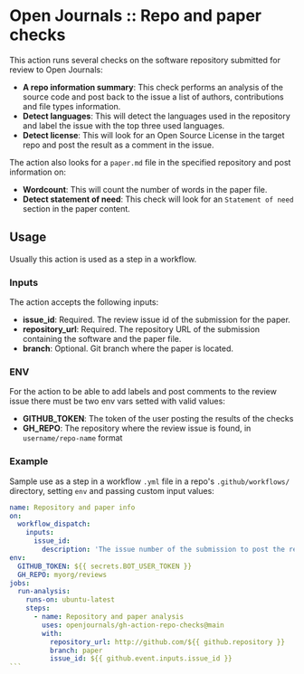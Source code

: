 # Open Journals :: Repo and paper checks

This action runs several checks on the software repository submitted for review to Open Journals:

- **A repo information summary**: This check performs an analysis of the source code and post back to the issue a list of authors, contributions and file types information.
- **Detect languages**: This will detect the languages used in the repository and label the issue with the top three used languages.
- **Detect license**: This will look for an Open Source License in the target repo and post the result as a comment in the issue.

The action also looks for a `paper.md` file in the specified repository and post information on:

- **Wordcount**: This will count the number of words in the paper file.
- **Detect statement of need**: This check will look for an `Statement of need` section in the paper content.


## Usage

Usually this action is used as a step in a workflow.

### Inputs

The action accepts the following inputs:

- **issue_id**: Required. The review issue id of the submission for the paper.
- **repository_url**: Required. The repository URL of the submission containing the software and the paper file.
- **branch**: Optional. Git branch where the paper is located.

### ENV

For the action to be able to add labels and post comments to the review issue there must be two env vars setted with valid values:

- **GITHUB_TOKEN**: The token of the user posting the results of the checks
- **GH_REPO**: The repository where the review issue is found, in `username/repo-name` format

### Example

Sample use as a step in a workflow `.yml` file in a repo's `.github/workflows/` directory, setting `env` and passing custom input values:

````yaml
name: Repository and paper info
on:
  workflow_dispatch:
    inputs:
      issue_id:
        description: 'The issue number of the submission to post the results'
env:
  GITHUB_TOKEN: ${{ secrets.BOT_USER_TOKEN }}
  GH_REPO: myorg/reviews
jobs:
  run-analysis:
    runs-on: ubuntu-latest
    steps:
      - name: Repository and paper analysis
        uses: openjournals/gh-action-repo-checks@main
        with:
          repository_url: http://github.com/${{ github.repository }}
          branch: paper
          issue_id: ${{ github.event.inputs.issue_id }}
```
